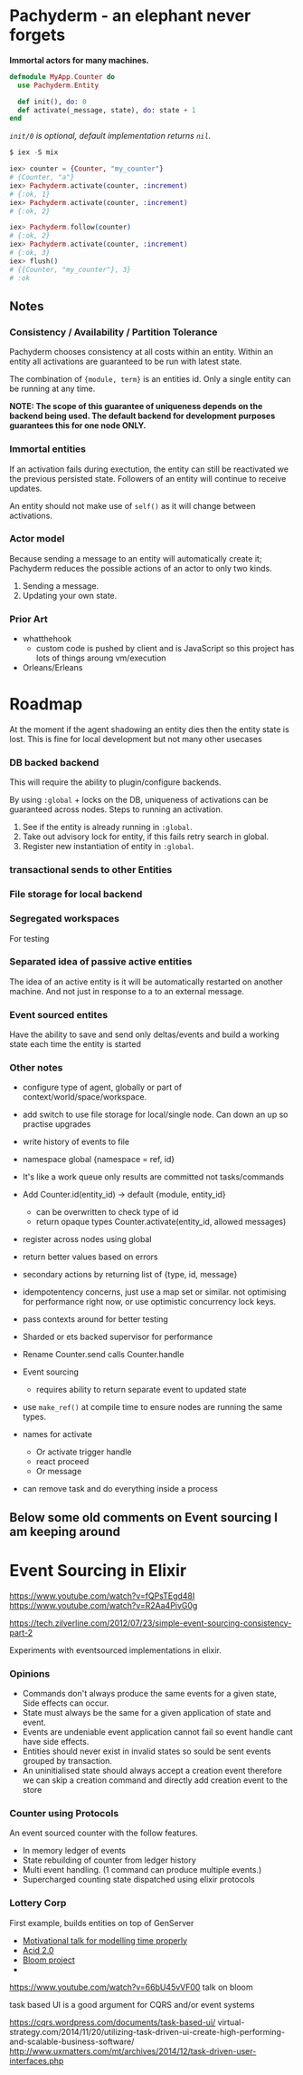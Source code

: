 # Pachyderm - an elephant never forgets

**Immortal actors for many machines.**

```elixir
defmodule MyApp.Counter do
  use Pachyderm.Entity

  def init(), do: 0
  def activate(_message, state), do: state + 1
end
```

*`init/0` is optional, default implementation returns `nil`.*

```elixir
$ iex -S mix

iex> counter = {Counter, "my_counter"}
# {Counter, "a"}
iex> Pachyderm.activate(counter, :increment)
# {:ok, 1}
iex> Pachyderm.activate(counter, :increment)
# {:ok, 2}

iex> Pachyderm.follow(counter)
# {:ok, 2}
iex> Pachyderm.activate(counter, :increment)
# {:ok, 3}
iex> flush()
# {{Counter, "my_counter"}, 3}
# :ok
```

## Notes

### Consistency / Availability / Partition Tolerance

Pachyderm chooses consistency at all costs within an entity.
Within an entity all activations are guaranteed to be run with latest state.

The combination of `{module, term}` is an entities id.
Only a single entity can be running at any time.

**NOTE: The scope of this guarantee of uniqueness depends on the backend being used.
The default backend for development purposes guarantees this for one node ONLY.**

### Immortal entities

If an activation fails during exectution, the entity can still be reactivated we the previous persisted state. Followers of an entity will continue to receive updates.

An entity should not make use of `self()` as it will change between activations.

### Actor model

Because sending a message to an entity will automatically create it;
Pachyderm reduces the possible actions of an actor to only two kinds.

1. Sending a message.
2. Updating your own state.

### Prior Art

- whatthehook
  - custom code is pushed by client and is JavaScript so this project has lots of things aroung vm/execution
- Orleans/Erleans

# Roadmap

At the moment if the agent shadowing an entity dies then the entity state is lost.
This is fine for local development but not many other usecases

### DB backed backend

This will require the ability to plugin/configure backends.

By using `:global` + locks on the DB, uniqueness of activations can be guaranteed across nodes.
Steps to running an activation.

1. See if the entity is already running in `:global`.
2. Take out advisory lock for entity, if this fails retry search in global.
3. Register new instantiation of entity in `:global`.

### transactional sends to other Entities

### File storage for local backend

### Segregated workspaces
For testing

### Separated idea of passive active entities
The idea of an active entity is it will be automatically restarted on another machine.
And not just in response to a to an external message.

### Event sourced entites
Have the ability to save and send only deltas/events and build a working state each time the entity is started

### Other notes

- configure type of agent, globally or part of context/world/space/workspace.
- add switch to use file storage for local/single node. Can down an up so practise upgrades
- write history of events to file
- namespace global {namespace = ref, id}
- It's like a work queue only results are committed not tasks/commands
- Add Counter.id(entity_id) -> default {module, entity_id}
  - can be overwritten to check type of id
  - return opaque types Counter.activate(entity_id, allowed messages)
- register across nodes using global
- return better values based on errors
- secondary actions by returning list of {type, id, message}
- idempotentency concerns, just use a map set or similar. not optimising for performance right now, or use optimistic concurrency lock keys.
- pass contexts around for better testing
- Sharded or ets backed supervisor for performance
- Rename Counter.send calls Counter.handle
- Event sourcing
  - requires ability to return separate event to updated state
- use `make_ref()` at compile time to ensure nodes are running the same types.

- names for activate
  - Or activate trigger handle
  - react proceed
  - Or message
- can remove task and do everything inside a process

## Below some old comments on Event sourcing I am keeping around

# Event Sourcing in Elixir

https://www.youtube.com/watch?v=fQPsTEgd48I
https://www.youtube.com/watch?v=R2Aa4PivG0g

https://tech.zilverline.com/2012/07/23/simple-event-sourcing-consistency-part-2

Experiments with eventsourced implementations in elixir.

### Opinions

- Commands don't always produce the same events for a given state, Side effects can occur.
- State must always be the same for a given application of state and event.
- Events are undeniable event application cannot fail so event handle cant have side effects.
- Entities should never exist in invalid states so sould be sent events grouped by transaction.
- An uninitialised state should always accept a creation event therefore we can skip a creation command and directly add creation event to the store

### Counter using Protocols
An event sourced counter with the follow features.
- In memory ledger of events
- State rebuilding of counter from ledger history
- Multi event handling. (1 command can produce multiple events.)
- Supercharged counting state dispatched using elixir protocols

### Lottery Corp
First example, builds entities on top of GenServer

- [Motivational talk for modelling time properly](https://www.youtube.com/watch?v=Nhz5jMXS8gE)
- [Acid 2.0](https://lostechies.com/jimmybogard/2013/06/06/acid-2-0-in-action/)
- [Bloom project](http://boom.cs.berkeley.edu/)
-

https://www.youtube.com/watch?v=66bU45vVF00 talk on bloom


task based UI is a good argument for CQRS and/or event systems

https://cqrs.wordpress.com/documents/task-based-ui/
virtual-strategy.com/2014/11/20/utilizing-task-driven-ui-create-high-performing-and-scalable-business-software/
http://www.uxmatters.com/mt/archives/2014/12/task-driven-user-interfaces.php

